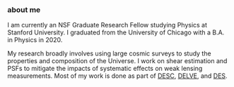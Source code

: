### about me

I am currently an NSF Graduate Research Fellow studying Physics at Stanford University.
I graduated from the University of Chicago with a B.A. in Physics in 2020.

My research broadly involves using large cosmic surveys to study the properties and composition of the Universe.
I work on shear estimation and PSFs to mitigate the impacts of systematic effects on weak lensing measurements.
Most of my work is done as part of [DESC](https://lsstdesc.org/), [DELVE](https://delve-survey.github.io/), and [DES](https://www.darkenergysurvey.org/).
